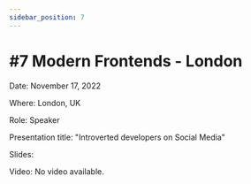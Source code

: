 ```yaml
---
sidebar_position: 7
---
```


# #7 Modern Frontends - London

Date: November 17, 2022

Where: London, UK

Role: Speaker

Presentation title: "Introverted developers on Social Media"

Slides: 

Video: No video available. 